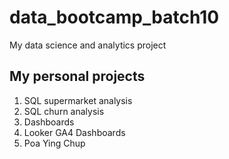 # data_bootcamp_batch10
My data science and analytics project

## My personal projects

1. SQL supermarket analysis
2. SQL churn analysis
3. Dashboards
4. Looker GA4 Dashboards
5. Poa Ying Chup
